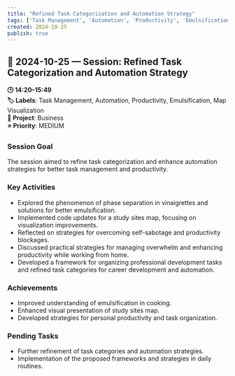 ```yaml
---
title: "Refined Task Categorization and Automation Strategy"
tags: ['Task Management', 'Automation', 'Productivity', 'Emulsification', 'Map Visualization']
created: 2024-10-25
publish: true
---
```


## 📅 2024-10-25 — Session: Refined Task Categorization and Automation Strategy

**🕒 14:20–15:49**  
**🏷️ Labels**: Task Management, Automation, Productivity, Emulsification, Map Visualization  
**📂 Project**: Business  
**⭐ Priority**: MEDIUM  


### Session Goal
The session aimed to refine task categorization and enhance automation strategies for better task management and productivity.

### Key Activities
- Explored the phenomenon of phase separation in vinaigrettes and solutions for better emulsification.
- Implemented code updates for a study sites map, focusing on visualization improvements.
- Reflected on strategies for overcoming self-sabotage and productivity blockages.
- Discussed practical strategies for managing overwhelm and enhancing productivity while working from home.
- Developed a framework for organizing professional development tasks and refined task categories for career development and automation.

### Achievements
- Improved understanding of emulsification in cooking.
- Enhanced visual presentation of study sites map.
- Developed strategies for personal productivity and task organization.

### Pending Tasks
- Further refinement of task categories and automation strategies.
- Implementation of the proposed frameworks and strategies in daily routines.
